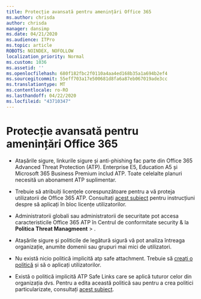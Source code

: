 ```yaml
---
title: Protecție avansată pentru amenințări Office 365
ms.author: chrisda
author: chrisda
manager: dansimp
ms.date: 04/21/2020
ms.audience: ITPro
ms.topic: article
ROBOTS: NOINDEX, NOFOLLOW
localization_priority: Normal
ms.custom: 1036
ms.assetid: ''
ms.openlocfilehash: 680f182fbc2f0110a4aa4ed168b35a1a694b2ef4
ms.sourcegitcommit: 55eff703a17e500681d8fa6a87eb067019ade3cc
ms.translationtype: MT
ms.contentlocale: ro-RO
ms.lasthandoff: 04/22/2020
ms.locfileid: "43710347"
---
```

# <a name="office-365-advanced-threat-protection"></a>Protecție avansată pentru amenințări Office 365

- Atașările sigure, linkurile sigure și anti-phishing fac parte din Office 365 Advanced Threat Protection (ATP). Enterprise E5, Education A5 și Microsoft 365 Business Premium includ ATP. Toate celelalte planuri necesită un abonament ATP suplimentar.

- Trebuie să atribuiți licențele corespunzătoare pentru a vă proteja utilizatorii de Office 365 ATP. Consultați [acest subiect](https://docs.microsoft.com/office365/admin/subscriptions-and-billing/assign-licenses-to-users) pentru instrucțiuni despre să aplicați în bloc licențe utilizatorilor.

- Administratorii globali sau administratorii de securitate pot accesa caracteristicile Office 365 ATP în Centrul de conformitate security & la **Politica** **Threat Managmeent** \> .

- Atașările sigure și politicile de legătură sigură vă pot analiza întreaga organizație, anumite domenii sau grupuri mai mici de utilizatori.

- Nu există nicio politică implicită atp safe attachment. Trebuie să [creați o politică](https://docs.microsoft.com/office365/securitycompliance/set-up-atp-safe-attachments-policies) și să o aplicați utilizatorilor.

- Există o politică implicită ATP Safe Links care se aplică tuturor celor din organizația dvs. Pentru a edita această politică sau pentru a crea politici particularizate, consultați [acest subiect](https://docs.microsoft.com/office365/securitycompliance/set-up-atp-safe-links-policies).
